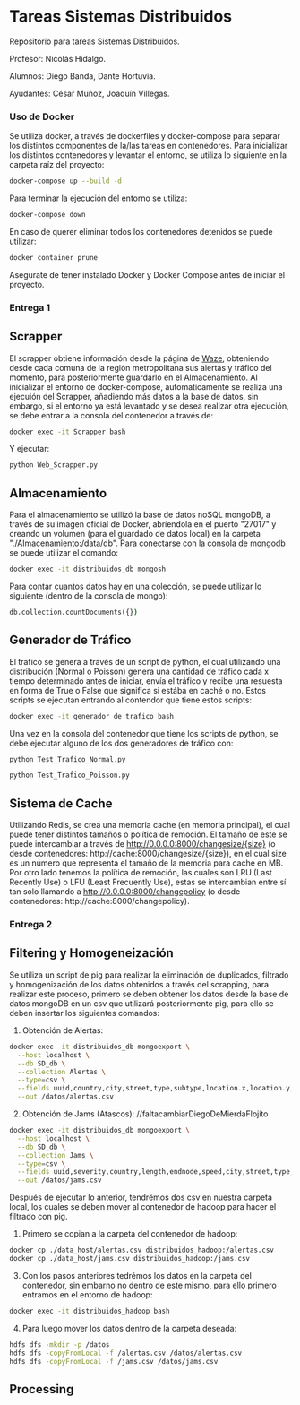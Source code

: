 #   Tareas Sistemas Distribuidos

Repositorio para tareas Sistemas Distribuidos.

Profesor: Nicolás Hidalgo.

Alumnos: Diego Banda, Dante Hortuvia.

Ayudantes: César Muñoz, Joaquín Villegas.

### Uso de Docker

Se utiliza docker, a través de dockerfiles y docker-compose para separar los distintos componentes de la/las tareas en contenedores.
Para inicializar los distintos contenedores y levantar el entorno, se utiliza lo siguiente en la carpeta raíz del proyecto:

```bash
docker-compose up --build -d
```

Para terminar la ejecución del entorno se utiliza:

```bash
docker-compose down
```

En caso de querer eliminar todos los contenedores detenidos se puede utilizar:

```bash
docker container prune
```

Asegurate de tener instalado Docker y Docker Compose antes de iniciar el proyecto.

### Entrega 1

##  Scrapper

El scrapper obtiene información desde la página de [Waze](https://www.waze.com/es-419/live-map/), obteniendo desde cada comuna de la región metropolitana sus alertas y tráfico del momento, para posteriormente guardarlo en el Almacenamiento.
Al inicializar el entorno de docker-compose, automaticamente se realiza una ejecuión del Scrapper, añadiendo más datos a la base de datos, sin embargo, si el entorno ya está levantado y se desea realizar otra ejecución, se debe entrar a la consola del contenedor a través de:

```bash
docker exec -it Scrapper bash
```

Y ejecutar:

```bash
python Web_Scrapper.py
```

##  Almacenamiento

Para el almacenamiento se utilizó la base de datos noSQL mongoDB, a través de su imagen oficial de Docker, abriendola en el puerto "27017" y creando un volumen (para el guardado de datos local) en la carpeta "./Almacenamiento:/data/db".
Para conectarse con la consola de mongodb se puede utilizar el comando:

```bash
docker exec -it distribuidos_db mongosh
```

Para contar cuantos datos hay en una colección, se puede utilizar lo siguiente (dentro de la consola de mongo):

```bash
db.collection.countDocuments({})
```

##  Generador de Tráfico

El trafico se genera a través de un script de python, el cual utilizando una distribución (Normal o Poisson) genera una cantidad de tráfico cada x tiempo determinado antes de iniciar, envía el tráfico y recibe una resuesta en forma de True o False que significa si estába en caché o no.
Estos scripts se ejecutan entrando al contendor que tiene estos scripts:

```bash
docker exec -it generador_de_trafico bash
```

Una vez en la consola del contenedor que tiene los scripts de python, se debe ejecutar alguno de los dos generadores de tráfico con:

```bash
python Test_Trafico_Normal.py
```
```bash
python Test_Trafico_Poisson.py
```

##  Sistema de Cache

Utilizando Redis, se crea una memoria cache (en memoria principal), el cual puede tener distintos tamaños o política de remoción.
El tamaño de este se puede intercambiar a través de http://0.0.0.0:8000/changesize/{size} (o desde contenedores: http://cache:8000/changesize/{size}), en el cual size es un número que representa el tamaño de la memoria para cache en MB.
Por otro lado tenemos la política de remoción, las cuales son LRU (Last Recently Use) o LFU (Least Frecuently Use), estas se intercambian entre sí tan solo llamando a http://0.0.0.0:8000/changepolicy (o desde contenedores: http://cache:8000/changepolicy).

### Entrega 2

## Filtering y Homogeneización

Se utiliza un script de pig para realizar la eliminación de duplicados, filtrado y homogenización de los datos obtenidos a través del scrapping, para realizar este proceso, primero se deben obtener los datos desde la base de datos mongoDB en un csv que utilizará posteriormente pig, para ello se deben insertar los siguientes comandos:

1. Obtención de Alertas:
```bash
docker exec -it distribuidos_db mongoexport \
  --host localhost \
  --db SD_db \
  --collection Alertas \
  --type=csv \
  --fields uuid,country,city,street,type,subtype,location.x,location.y,pubMillis,fecha_subida \
  --out /datos/alertas.csv
```
2. Obtención de Jams (Atascos): //faltacambiarDiegoDeMierdaFlojito
```bash
docker exec -it distribuidos_db mongoexport \
  --host localhost \
  --db SD_db \
  --collection Jams \
  --type=csv \
  --fields uuid,severity,country,length,endnode,speed,city,street,type,line.0.x,line.0.y,pubMillis,fecha_actual \
  --out /datos/jams.csv
```

Después de ejecutar lo anterior, tendrémos dos csv en nuestra carpeta local, los cuales se deben mover al contenedor de hadoop para hacer el filtrado con pig.

1. Primero se copian a la carpeta del contenedor de hadoop:
```bash
docker cp ./data_host/alertas.csv distribuidos_hadoop:/alertas.csv
docker cp ./data_host/jams.csv distribuidos_hadoop:/jams.csv
```
3. Con los pasos anteriores tedrémos los datos en la carpeta del contenedor, sin embarno no dentro de este mismo, para ello primero entramos en el entorno de hadoop:
```bash
docker exec -it distribuidos_hadoop bash
```
4. Para luego mover los datos dentro de la carpeta deseada:
```bash
hdfs dfs -mkdir -p /datos
hdfs dfs -copyFromLocal -f /alertas.csv /datos/alertas.csv
hdfs dfs -copyFromLocal -f /jams.csv /datos/jams.csv
```

## Processing
